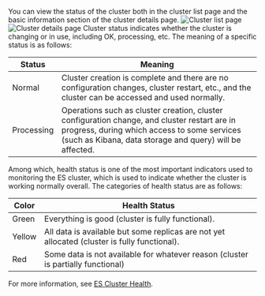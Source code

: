 You can view the status of the cluster both in the cluster list page and the basic information section of the cluster details page.
![Cluster list page](https://main.qcloudimg.com/raw/fc9882d5985397c260d7441117fe8d60.jpg)
![Cluster details page](https://main.qcloudimg.com/raw/279b5c35b2bcc5a1ada5118aa61f3459.jpg)
Cluster status indicates whether the cluster is changing or in use, including OK, processing, etc. The meaning of a specific status is as follows:

| Status | Meaning | 
|---------|---------|
| Normal | Cluster creation is complete and there are no configuration changes, cluster restart, etc., and the cluster can be accessed and used normally. |
| Processing | Operations such as cluster creation, cluster configuration change, and cluster restart are in progress, during which access to some services (such as Kibana, data storage and query) will be affected. |

Among which, health status is one of the most important indicators used to monitoring the ES cluster, which is used to indicate whether the cluster is working normally overall. The categories of health status are as follows:

| Color | Health Status |
|-------|-------------|
| Green | Everything is good (cluster is fully functional). |
| Yellow | All data is available but some replicas are not yet allocated (cluster is fully functional). |
| Red | Some data is not available for whatever reason (cluster is partially functional) |

For more information, see [ES Cluster Health](https://www.elastic.co/guide/en/elasticsearch/reference/5.6/_cluster_health.html).


